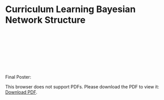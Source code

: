 # Curriculum Learning Bayesian Network Structure
Final Poster:
<object data="https://github.com/TKlintworth/CurriculumLearningBNS/blob/master/KlintworthMcNAIRposterFinal.pdf" type="application/pdf" width="700px" height="700px">
    <embed src="https://github.com/TKlintworth/CurriculumLearningBNS/blob/master/KlintworthMcNAIRposterFinal.pdf">
        <p>This browser does not support PDFs. Please download the PDF to view it: <a href="http://yoursite.com/the.pdf">Download PDF</a>.</p>
    </embed>
</object>
